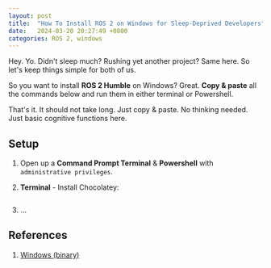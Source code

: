 ```yaml
---
layout: post
title:  "How To Install ROS 2 on Windows for Sleep-Deprived Developers"
date:   2024-03-20 20:27:49 +0800
categories: ROS 2, windows
---
```



Hey. Yo. Didn't sleep much? Rushing yet another project? Same here. So let's keep things simple for both of us. 

So you want to install **ROS 2 Humble** on Windows? Great. **Copy & paste** all the commands below and run them in either terminal or Powershell. 

That's it. It should not take long. Just copy & paste. No thinking needed. Just basic cognitive functions here.

## **Setup**

1. Open up a **Command Prompt Terminal** & **Powershell** with `administrative privileges`.

2. **Terminal** - Install Chocolatey:

```batch

```

3. ...


## **References**

1. [Windows (binary)](https://docs.ros.org/en/humble/Installation/Windows-Install-Binary.html)
